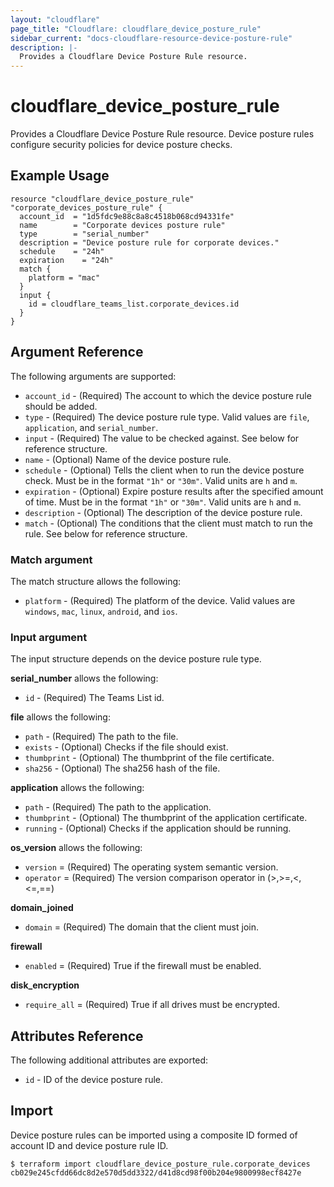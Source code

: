 ```yaml
---
layout: "cloudflare"
page_title: "Cloudflare: cloudflare_device_posture_rule"
sidebar_current: "docs-cloudflare-resource-device-posture-rule"
description: |-
  Provides a Cloudflare Device Posture Rule resource.
---
```


# cloudflare_device_posture_rule

Provides a Cloudflare Device Posture Rule resource. Device posture rules configure security policies for device posture checks.

## Example Usage

```hcl
resource "cloudflare_device_posture_rule" "corporate_devices_posture_rule" {
  account_id  = "1d5fdc9e88c8a8c4518b068cd94331fe"
  name        = "Corporate devices posture rule"
  type        = "serial_number"
  description = "Device posture rule for corporate devices."
  schedule    = "24h"
  expiration    = "24h"
  match {
    platform = "mac"
  }
  input {
    id = cloudflare_teams_list.corporate_devices.id
  }
}
```

## Argument Reference

The following arguments are supported:

* `account_id` - (Required) The account to which the device posture rule should be added.
* `type` - (Required) The device posture rule type. Valid values are `file`, `application`, and `serial_number`.
* `input` - (Required) The value to be checked against. See below for reference
  structure.
* `name` - (Optional) Name of the device posture rule.
* `schedule` - (Optional) Tells the client when to run the device posture check.
  Must be in the format `"1h"` or `"30m"`. Valid units are `h` and `m`.
* `expiration` - (Optional) Expire posture results after the specified amount of time.
Must be in the format `"1h"` or `"30m"`. Valid units are `h` and `m`.
* `description` - (Optional) The description of the device posture rule.
* `match` - (Optional) The conditions that the client must match to run the rule. See below for reference structure.

### Match argument

The match structure allows the following:

* `platform` - (Required) The platform of the device. Valid values are `windows`, `mac`, `linux`, `android`, and `ios`.

### Input argument

The input structure depends on the device posture rule type.

**serial_number** allows the following:

* `id` - (Required) The Teams List id.

**file** allows the following:

* `path` - (Required) The path to the file.
* `exists` - (Optional) Checks if the file should exist.
* `thumbprint` - (Optional) The thumbprint of the file certificate.
* `sha256` - (Optional) The sha256 hash of the file.

**application** allows the following:

* `path` - (Required) The path to the application.
* `thumbprint` - (Optional) The thumbprint of the application certificate.
* `running` - (Optional) Checks if the application should be running.

**os_version** allows the following:

* `version` = (Required) The operating system semantic version.
* `operator` = (Required) The version comparison operator in (>,>=,<,<=,==)

**domain_joined**

* `domain` = (Required) The domain that the client must join.

**firewall**

* `enabled` = (Required) True if the firewall must be enabled.

**disk_encryption**

* `require_all` = (Required) True if all drives must be encrypted.

## Attributes Reference

The following additional attributes are exported:

* `id` - ID of the device posture rule.

## Import

Device posture rules can be imported using a composite ID formed of account
ID and device posture rule ID.

```
$ terraform import cloudflare_device_posture_rule.corporate_devices cb029e245cfdd66dc8d2e570d5dd3322/d41d8cd98f00b204e9800998ecf8427e
```
